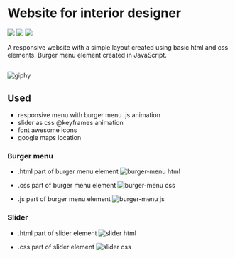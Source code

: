 # Website for interior designer
![](https://img.shields.io/badge/-html-blue?style=for-the-badge) ![](https://img.shields.io/badge/-css-blue?style=for-the-badge) ![](https://img.shields.io/badge/-JavaScript-blue?style=for-the-badge)

A responsive website with a simple layout created using basic html and css elements. Burger menu element created in JavaScript.

## 
 
![giphy](https://user-images.githubusercontent.com/62899618/197892418-8644c4e1-b6fb-43de-81d8-bed6606d2c0a.gif)

## Used

- responsive menu with burger menu .js animation
- slider as css @keyframes animation 
- font awesome icons
- google maps location

### Burger menu

- .html part of burger menu element
![burger-menu html](https://user-images.githubusercontent.com/62899618/198119359-ea80b47b-9afa-4afa-b88a-83f829b38ba5.png)

- .css part of burger menu element
![burger-menu css](https://user-images.githubusercontent.com/62899618/198119445-530ed45a-d7ef-49df-9ec5-2f54f2219e9d.png)

- .js part of burger menu element
![burger-menu js](https://user-images.githubusercontent.com/62899618/198119506-a8116a56-7dc5-4496-a68d-2438a2cde362.png)

### Slider 

- .html part of slider element
![slider html](https://user-images.githubusercontent.com/62899618/198119630-fd01ff18-df49-44a6-bbcb-095361136663.png)

- .css part of slider element 
![slider css](https://user-images.githubusercontent.com/62899618/198119706-5a806b04-89ba-436d-8c36-962bca64e063.png)
